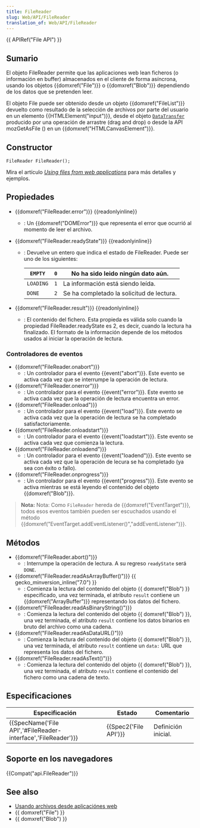 ```yaml
---
title: FileReader
slug: Web/API/FileReader
translation_of: Web/API/FileReader
---
```

{{ APIRef("File API") }}

## Sumario

El objeto FileReader permite que las aplicaciones web lean ficheros (o información en buffer) almacenados en el cliente de forma asíncrona, usando los objetos {{domxref("File")}} o {{domxref("Blob")}} dependiendo de los datos que se pretenden leer.

El objeto File puede ser obtenido desde un objeto {{domxref("FileList")}} devuelto como resultado de la selección de archivos por parte del usuario en un elemento {{HTMLElement("input")}}, desde el objeto [`DataTransfer`](/es/docs/Web/API/DataTransfer) producido por una operación de arrastre (drag and drop) o desde la API mozGetAsFile () en un {{domxref("HTMLCanvasElement")}}.

## Constructor

```
FileReader FileReader();
```

Mira el artículo _[Using files from web applications](/es/docs/Using_files_from_web_applications)_ para más detalles y ejemplos.

## Propiedades

- {{domxref("FileReader.error")}} {{readonlyinline}}
  - : Un {{domxref("DOMError")}} que representa el error que ocurrió al momento de leer el archivo.
- {{domxref("FileReader.readyState")}} {{readonlyinline}}

  - : Devuelve un entero que indica el estado de FileReader. Puede ser uno de los siguientes:

    | `EMPTY`   | `0` | No ha sido leido ningún dato aún.         |
    | --------- | --- | ----------------------------------------- |
    | `LOADING` | `1` | La información está siendo leída.         |
    | `DONE`    | `2` | Se ha completado la solicitud de lectura. |

- {{domxref("FileReader.result")}} {{readonlyinline}}
  - : El contenido del fichero. Esta propieda es válida solo cuando la propiedad FileReader.readyState es 2, es decir, cuando la lectura ha finalizado. El formato de la información depende de los métodos usados al iniciar la operación de lectura.

### Controladores de eventos

- {{domxref("FileReader.onabort")}}
  - : Un controlador para el evento {{event("abort")}}. Este evento se activa cada vez que se interrumpe la operación de lectura.
- {{domxref("FileReader.onerror")}}
  - : Un controlador para el evento {{event("error")}}. Este evento se activa cada vez que la operación de lectura encuentra un error.
- {{domxref("FileReader.onload")}}
  - : Un controlador para el evento {{event("load")}}. Este evento se activa cada vez que la operación de lectura se ha completado satisfactoriamente.
- {{domxref("FileReader.onloadstart")}}
  - : Un controlador para el evento {{event("loadstart")}}. Este evento se activa cada vez que comienza la lectura.
- {{domxref("FileReader.onloadend")}}
  - : Un controlador para el evento {{event("loadend")}}. Este evento se activa cada vez que la operación de lecura se ha completado (ya sea con éxito o fallo).
- {{domxref("FileReader.onprogress")}}
  - : Un controlador para el evento {{event("progress")}}. Este evento se activa mientras se está leyendo el contenido del objeto {{domxref("Blob")}}.

> **Nota:** Nota: Como `FileReader` hereda de {{domxref("EventTarget")}}, todos esos eventos también pueden ser escuchados usando el método {{domxref("EventTarget.addEventListener()","addEventListener")}}.

## Métodos

- {{domxref("FileReader.abort()")}}
  - : Interrumpe la operación de lectura. A su regreso `readyState` será `DONE`.
- {{domxref("FileReader.readAsArrayBuffer()")}} {{ gecko_minversion_inline("7.0") }}
  - : Comienza la lectura del contenido del objeto {{ domxref("Blob") }} especificado, una vez terminada, el atributo `result` contiene un {{domxref("ArrayBuffer")}} representando los datos del fichero.
- {{domxref("FileReader.readAsBinaryString()")}}
  - : Comienza la lectura del contenido del objeto {{ domxref("Blob") }}, una vez terminada, el atributo `result` contiene los datos binarios en bruto del archivo como una cadena.
- {{domxref("FileReader.readAsDataURL()")}}
  - : Comienza la lectura del contenido del objeto {{ domxref("Blob") }}, una vez terminada, el atributo `result` contiene un `data:` URL que representa los datos del fichero.
- {{domxref("FileReader.readAsText()")}}
  - : Comienza la lectura del contenido del objeto {{ domxref("Blob") }}, una vez terminada, el atributo `result` contiene el contenido del fichero como una cadena de texto.

## Especificaciones

| Especificación                                                                   | Estado                       | Comentario          |
| -------------------------------------------------------------------------------- | ---------------------------- | ------------------- |
| {{SpecName('File API','#FileReader-interface','FileReader')}} | {{Spec2('File API')}} | Definición inicial. |

## Soporte en los navegadores

{{Compat("api.FileReader")}}

## See also

- [Usando archivos desde aplicaciónes web](/en/Using_files_from_web_applications)
- {{ domxref("File") }}
- {{ domxref("Blob") }}
